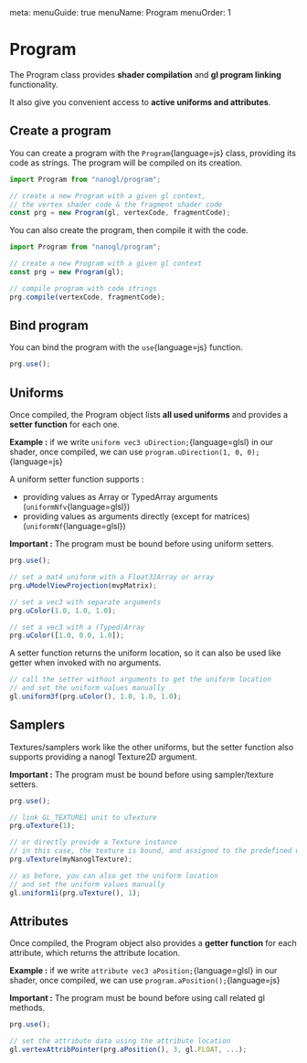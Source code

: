 <route lang="yaml">
meta:
  menuGuide: true
  menuName: Program
  menuOrder: 1
</route>

# Program

The Program class provides **shader compilation** and **gl program linking** functionality.

It also give you convenient access to **active uniforms and attributes**.

## Create a program

You can create a program with the `Program`{language=js} class, providing its code as strings. The program will be compiled on its creation.

```js
import Program from "nanogl/program";

// create a new Program with a given gl context,
// the vertex shader code & the fragment shader code
const prg = new Program(gl, vertexCode, fragmentCode);
```

You can also create the program, then compile it with the code.

```js
import Program from "nanogl/program";

// create a new Program with a given gl context
const prg = new Program(gl);

// compile program with code strings
prg.compile(vertexCode, fragmentCode);
```

## Bind program

You can bind the program with the `use`{language=js} function.

```js
prg.use();
```

## Uniforms
Once compiled, the Program object lists **all used uniforms** and provides a **setter function** for each one.

<UICallout>

**Example :** if we write `uniform vec3 uDirection;`{language=glsl} in our shader, once compiled, we can use `program.uDirection(1, 0, 0);`{language=js}

</UICallout>

A uniform setter function supports :
- providing values as Array or TypedArray arguments (`uniformNfv`{language=glsl})
- providing values as arguments directly (except for matrices) (`uniformNf`{language=glsl})

<UICallout type="important">

**Important :** The program must be bound before using uniform setters.

</UICallout>

```js
prg.use();

// set a mat4 uniform with a Float32Array or array
prg.uModelViewProjection(mvpMatrix);

// set a vec3 with separate arguments
prg.uColor(1.0, 1.0, 1.0);

// set a vec3 with a (Typed)Array
prg.uColor([1.0, 0.0, 1.0]);
```

A setter function returns the uniform location, so it can also be used like getter when invoked with no arguments.

```js
// call the setter without arguments to get the uniform location
// and set the uniform values manually
gl.uniform3f(prg.uColor(), 1.0, 1.0, 1.0);
```

## Samplers

Textures/samplers work like the other uniforms, but the setter function also supports providing a nanogl <router-link to="/guide/quick-guides/texture-2d">Texture2D</router-link> argument.

<UICallout type="important">

**Important :** The program must be bound before using sampler/texture setters.

</UICallout>

```js
prg.use();

// link GL_TEXTURE1 unit to uTexture
prg.uTexture(1);

// or directly provide a Texture instance
// in this case, the texture is bound, and assigned to the predefined unit for this sampler
prg.uTexture(myNanoglTexture);

// as before, you can also get the uniform location
// and set the uniform values manually
gl.uniform1i(prg.uTexture(), 1);
```

## Attributes

Once compiled, the Program object also provides a **getter function** for each attribute, which returns the attribute location.

<UICallout>

**Example :** if we write `attribute vec3 aPosition;`{language=glsl} in our shader, once compiled, we can use `program.aPosition();`{language=js}

</UICallout>

<UICallout type="important">

**Important :** The program must be bound before using call related gl methods.

</UICallout>


```js
prg.use();

// set the attribute data using the attribute location
gl.vertexAttribPointer(prg.aPosition(), 3, gl.FLOAT, ...);
```
